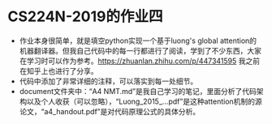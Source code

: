 # CS224N-2019的作业四
* 作业本身很简单，就是填空python实现一个基于luong's global attention的机器翻译器。但我自己代码中的每一行都进行了阅读，学到了不少东西，大家在学习时可以作为参考。https://zhuanlan.zhihu.com/p/447341595 我之前在知乎上也进行了分享。
* 代码中添加了非常详细的注释，可以落实到每一处细节。
* document文件夹中：“A4 NMT.md”是我自己学习的笔记，里面分析了代码架构以及个人收获（可以忽略），“Luong_2015_...pdf”是这种attention机制的源论文，“a4\_handout.pdf”是对代码原理公式的具体分析。

